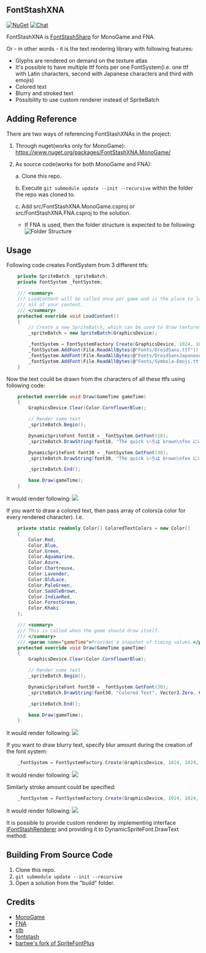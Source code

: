 ## FontStashXNA
[![NuGet](https://img.shields.io/nuget/v/FontStashXNA.MonoGame.svg)](https://www.nuget.org/packages/FontStashXNA.MonoGame/) 
[![Chat](https://img.shields.io/discord/628186029488340992.svg)](https://discord.gg/ZeHxhCY)

FontStashXNA is [FontStashSharp](https://github.com/rds1983/FontStashSharp) for MonoGame and FNA.

Or - in other words - it is the text rendering library with following features:

* Glyphs are rendered on demand on the texture atlas
* It's possible to have multiple ttf fonts per one FontSystem(i.e. one ttf with Latin characters, second with Japanese characters and third with emojis)
* Colored text
* Blurry and stroked text
* Possibility to use custom renderer instead of SpriteBatch

## Adding Reference
There are two ways of referencing FontStashXNAs in the project:
1. Through nuget(works only for MonoGame): https://www.nuget.org/packages/FontStashXNA.MonoGame/
2. As source code(works for both MonoGame and FNA):
    
    a. Clone this repo.
    
    b. Execute `git submodule update --init --recursive` within the folder the repo was cloned to.
    
    c. Add src/FontStashXNA.MonoGame.csproj or src/FontStashXNA.FNA.csproj to the solution.

      * If FNA is used, then the folder structure is expected to be following: ![Folder Structure](/images/FolderStructure.png)
      
## Usage
Following code creates FontSystem from 3 different ttfs:
```c#
    private SpriteBatch _spriteBatch; 
    private FontSystem _fontSystem;

    /// <summary>
    /// LoadContent will be called once per game and is the place to load
    /// all of your content.
    /// </summary>
    protected override void LoadContent()
    {
        // Create a new SpriteBatch, which can be used to draw textures.
        _spriteBatch = new SpriteBatch(GraphicsDevice);

        _fontSystem = FontSystemFactory.Create(GraphicsDevice, 1024, 1024);
        _fontSystem.AddFont(File.ReadAllBytes(@"Fonts/DroidSans.ttf"));
        _fontSystem.AddFont(File.ReadAllBytes(@"Fonts/DroidSansJapanese.ttf"));
        _fontSystem.AddFont(File.ReadAllBytes(@"Fonts/Symbola-Emoji.ttf"));
    }
```

Now the text could be drawn from the characters of all these ttfs using following code:
```c#
    protected override void Draw(GameTime gameTime)
    {
        GraphicsDevice.Clear(Color.CornflowerBlue);

        // Render some text
        _spriteBatch.Begin();

        DynamicSpriteFont font18 = _fontSystem.GetFont(18);
        _spriteBatch.DrawString(font18, "The quick いろは brown\nfox にほへ jumps over\nt🙌h📦e l👏a👏zy dog", new Vector2(0, 0), Color.White);

        DynamicSpriteFont font30 = _fontSystem.GetFont(30);
        _spriteBatch.DrawString(font30, "The quick いろは brown\nfox にほへ jumps over\nt🙌h📦e l👏a👏zy dog", new Vector2(0, 80), Color.Yellow);

        _spriteBatch.End();

        base.Draw(gameTime);
    }
```

It would render following:
![](/images/screenshot1.png)

If you want to draw a colored text, then pass array of colors(a color for every rendered character).
I.e.
```c#
    private static readonly Color[] ColoredTextColors = new Color[]
    {
        Color.Red,
        Color.Blue,
        Color.Green,
        Color.Aquamarine,
        Color.Azure,
        Color.Chartreuse,
        Color.Lavender,
        Color.OldLace,
        Color.PaleGreen,
        Color.SaddleBrown,
        Color.IndianRed,
        Color.ForestGreen,
        Color.Khaki
    };

    /// <summary>
    /// This is called when the game should draw itself.
    /// </summary>
    /// <param name="gameTime">Provides a snapshot of timing values.</param>
    protected override void Draw(GameTime gameTime)
    {
        GraphicsDevice.Clear(Color.CornflowerBlue);

        // Render some text
        _spriteBatch.Begin();

        DynamicSpriteFont font30 = _fontSystem.GetFont(30);
        _spriteBatch.DrawString(font30, "Colored Text", Vector2.Zero, ColoredTextColors);

        _spriteBatch.End();

        base.Draw(gameTime);
    }
```

It would render following:
![](/images/screenshot2.png)

If you want to draw blurry text, specify blur amount during the creation of the font system:
```c#
    _fontSystem = FontSystemFactory.Create(GraphicsDevice, 1024, 1024, 2);
```
It would render following:
![](/images/screenshot3.png)

Similarly stroke amount could be specified:
```c#
    _fontSystem = FontSystemFactory.Create(GraphicsDevice, 1024, 1024, 0, 1);
```

It would render following:
![](/images/screenshot4.png)

It is possible to provide custom renderer by implementing interface [IFontStashRenderer](https://github.com/rds1983/FontStashSharp/blob/main/src/FontStashSharp/Interfaces/IFontStashRenderer.cs) and providing it to DynamicSpriteFont.DrawText method.

## Building From Source Code
1. Clone this repo.
2. `git submodule update --init --recursive`
3. Open a solution from the "build" folder.

## Credits
* [MonoGame](http://www.monogame.net/)
* [FNA](https://github.com/FNA-XNA/FNA)
* [stb](https://github.com/nothings/stb)
* [fontstash](https://github.com/memononen/fontstash)
* [bartwe's fork of SpriteFontPlus](https://github.com/bartwe/SpriteFontPlus)
